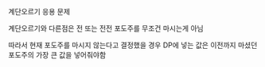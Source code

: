 계단오르기 응용 문제

계단오르기와 다른점은 전 또는 전전 포도주를 무조건 마시는게 아님

따라서 현재 포도주를 마시지 않는다고 결정했을 경우 DP에 넣는 값은 이전까지 마셨던 포도주의 가장 큰 값을
넣어줘야함
